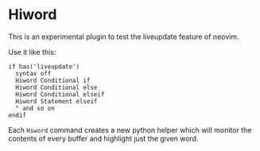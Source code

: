 Hiword
======

This is an experimental plugin to test the liveupdate feature of neovim.

Use it like this:

    if has('liveupdate')
      syntax off
      Hiword Conditional if
      Hiword Conditional else
      Hiword Conditional elseif
      Hiword Statement elseif
      " and so on
    endif

Each `Hiword` command creates a new python helper which will monitor the
contents of every buffer and highlight just the given word.

